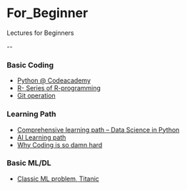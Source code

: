 # For_Beginner
Lectures for Beginners

--

### Basic Coding
* [Python @ Codeacademy](https://www.codecademy.com/learn/learn-python)
* [R- Series of R-programming](https://www.coursera.org/learn/r-programming)
* [Git operation](https://www.codecademy.com/learn/learn-git)

### Learning Path
* [Comprehensive learning path – Data Science in Python](https://www.analyticsvidhya.com/learning-paths-data-science-business-analytics-business-intelligence-big-data/learning-path-data-science-python/)
* [AI Learning path](https://buzzorange.com/techorange/2017/08/21/the-best-ai-lesson/)
* [Why Coding is so damn hard](https://buzzorange.com/techorange/2017/12/19/learn-coding-4-steps/)

### Basic ML/DL
* [Classic ML problem, Titanic](https://www.kaggle.com/c/titanic )

